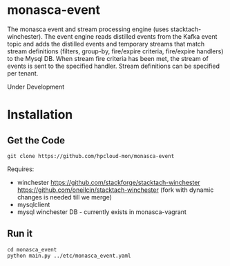 monasca-event
=============

The monasca event and stream processing engine (uses stacktach-winchester).
The event engine reads distilled events from the Kafka event topic and adds the
distilled events and temporary streams that match stream definitions
(filters, group-by, fire/expire criteria, fire/expire handlers) to the Mysql DB.
When stream fire criteria has been met, the stream of events is sent to the 
specified handler.  Stream definitions can be specified per tenant.

Under Development

# Installation

## Get the Code

```
git clone https://github.com/hpcloud-mon/monasca-event
```

Requires:
  - winchester
      https://github.com/stackforge/stacktach-winchester
      https://github.com/oneilcin/stacktach-winchester (fork with dynamic changes is needed till we merge)
  - mysqlclient
  - mysql winchester DB - currently exists in monasca-vagrant

## Run it      
```
cd monasca_event
python main.py ../etc/monasca_event.yaml 
```